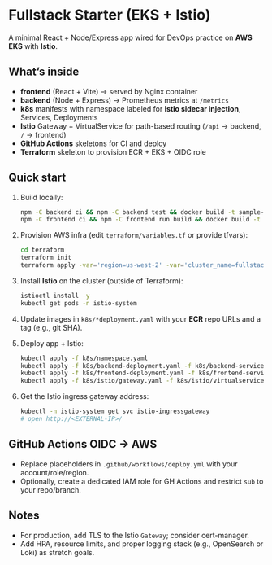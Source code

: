 # Fullstack Starter (EKS + Istio)

A minimal React + Node/Express app wired for DevOps practice on **AWS EKS** with **Istio**.

## What’s inside
- **frontend** (React + Vite) → served by Nginx container
- **backend** (Node + Express) → Prometheus metrics at `/metrics`
- **k8s** manifests with namespace labeled for **Istio sidecar injection**, Services, Deployments
- **Istio** Gateway + VirtualService for path-based routing (`/api` → backend, `/` → frontend)
- **GitHub Actions** skeletons for CI and deploy
- **Terraform** skeleton to provision ECR + EKS + OIDC role

## Quick start
1. Build locally:
   ```bash
   npm -C backend ci && npm -C backend test && docker build -t sample-api:dev backend
   npm -C frontend ci && npm -C frontend run build && docker build -t sample-frontend:dev frontend
   ```

2. Provision AWS infra (edit `terraform/variables.tf` or provide tfvars):
   ```bash
   cd terraform
   terraform init
   terraform apply -var='region=us-west-2' -var='cluster_name=fullstack-sample'
   ```

3. Install **Istio** on the cluster (outside of Terraform):
   ```bash
   istioctl install -y
   kubectl get pods -n istio-system
   ```

4. Update images in `k8s/*deployment.yaml` with your **ECR** repo URLs and a tag (e.g., git SHA).

5. Deploy app + Istio:
   ```bash
   kubectl apply -f k8s/namespace.yaml
   kubectl apply -f k8s/backend-deployment.yaml -f k8s/backend-service.yaml
   kubectl apply -f k8s/frontend-deployment.yaml -f k8s/frontend-service.yaml
   kubectl apply -f k8s/istio/gateway.yaml -f k8s/istio/virtualservice.yaml
   ```

6. Get the Istio ingress gateway address:
   ```bash
   kubectl -n istio-system get svc istio-ingressgateway
   # open http://<EXTERNAL-IP>/
   ```

## GitHub Actions OIDC → AWS
- Replace placeholders in `.github/workflows/deploy.yml` with your account/role/region.
- Optionally, create a dedicated IAM role for GH Actions and restrict `sub` to your repo/branch.

## Notes
- For production, add TLS to the Istio `Gateway`; consider cert-manager.
- Add HPA, resource limits, and proper logging stack (e.g., OpenSearch or Loki) as stretch goals.
